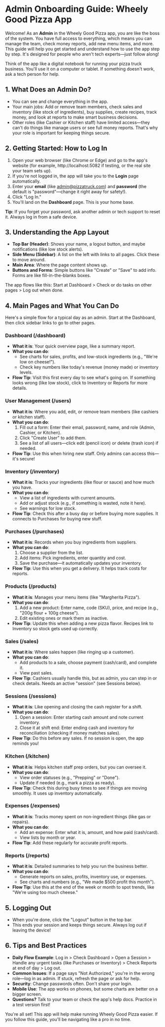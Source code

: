 # Admin Onboarding Guide: Wheely Good Pizza App

Welcome! As an **Admin** in the Wheely Good Pizza app, you are like the boss of the system. You have full access to everything, which means you can manage the team, check money reports, add new menu items, and more. This guide will help you get started and understand how to use the app step by step. It's designed for people who aren't tech experts—just follow along!

Think of the app like a digital notebook for running your pizza truck business. You'll use it on a computer or tablet. If something doesn't work, ask a tech person for help.

## 1. What Does an Admin Do?
- You can see and change everything in the app.
- Your main jobs: Add or remove team members, check sales and inventory (like stock of ingredients), buy supplies, create recipes, track money, and look at reports to make smart business decisions.
- Other roles (like Cashier or Kitchen staff) have limited access—they can't do things like manage users or see full money reports. That's why your role is important for keeping things secure.

## 2. Getting Started: How to Log In
1. Open your web browser (like Chrome or Edge) and go to the app's website (for example, http://localhost:5082 if testing, or the real site your team sets up).
2. If you're not logged in, the app will take you to the **Login** page automatically.
3. Enter your **email** (like admin@pizzatruck.com) and **password** (the default is "password"—change it right away for safety!).
4. Click "Log In."
5. You'll land on the **Dashboard** page. This is your home base.

**Tip:** If you forget your password, ask another admin or tech support to reset it. Always log in from a safe device.

## 3. Understanding the App Layout
- **Top Bar (Header)**: Shows your name, a logout button, and maybe notifications (like low stock alerts).
- **Side Menu (Sidebar)**: A list on the left with links to all pages. Click these to move around.
- **Main Area**: Where the page content shows up.
- **Buttons and Forms**: Simple buttons like "Create" or "Save" to add info. Forms are like fill-in-the-blanks boxes.

The app flows like this: Start at Dashboard > Check or do tasks on other pages > Log out when done.

## 4. Main Pages and What You Can Do
Here's a simple flow for a typical day as an admin. Start at the Dashboard, then click sidebar links to go to other pages.

### Dashboard (/dashboard)
- **What it is**: Your quick overview page, like a summary report.
- **What you can do**:
  - See charts for sales, profits, and low-stock ingredients (e.g., "We're low on cheese!").
  - Check key numbers like today's revenue (money made) or inventory levels.
- **Flow Tip**: Visit this first every day to see what's going on. If something looks wrong (like low stock), click to Inventory or Reports for more details.

### User Management (/users)
- **What it is**: Where you add, edit, or remove team members (like cashiers or kitchen staff).
- **What you can do**:
  1. Fill out a form: Enter their email, password, name, and role (Admin, Cashier, or Kitchen).
  2. Click "Create User" to add them.
  3. See a list of all users—click edit (pencil icon) or delete (trash icon) if needed.
- **Flow Tip**: Use this when hiring new staff. Only admins can access this—it's secure!

### Inventory (/inventory)
- **What it is**: Tracks your ingredients (like flour or sauce) and how much you have.
- **What you can do**:
  - View a list of ingredients with current amounts.
  - Add or adjust stock (e.g., if something is wasted, note it here).
  - See warnings for low stock.
- **Flow Tip**: Check this after a busy day or before buying more supplies. It connects to Purchases for buying new stuff.

### Purchases (/purchases)
- **What it is**: Records when you buy ingredients from suppliers.
- **What you can do**:
  1. Choose a supplier from the list.
  2. Add items: Pick ingredients, enter quantity and cost.
  3. Save the purchase—it automatically updates your inventory.
- **Flow Tip**: Use this when you get a delivery. It helps track costs for reports.

### Products (/products)
- **What it is**: Manages your menu items (like "Margherita Pizza").
- **What you can do**:
  1. Add a new product: Enter name, code (SKU), price, and recipe (e.g., "200g flour + 100g cheese").
  2. Edit existing ones or mark them as inactive.
- **Flow Tip**: Update this when adding a new pizza flavor. Recipes link to Inventory so stock gets used up correctly.

### Sales (/sales)
- **What it is**: Where sales happen (like ringing up a customer).
- **What you can do**:
  - Add products to a sale, choose payment (cash/card), and complete it.
  - View past sales.
- **Flow Tip**: Cashiers usually handle this, but as admin, you can step in or check details. Needs an active "session" (see Sessions below).

### Sessions (/sessions)
- **What it is**: Like opening and closing the cash register for a shift.
- **What you can do**:
  1. Open a session: Enter starting cash amount and note current inventory.
  2. Close it at shift end: Enter ending cash and inventory for reconciliation (checking if money matches sales).
- **Flow Tip**: Do this before any sales. If no session is open, the app reminds you!

### Kitchen (/kitchen)
- **What it is**: Helps kitchen staff prep orders, but you can oversee it.
- **What you can do**:
  - View order statuses (e.g., "Prepping" or "Done").
  - Update if needed (e.g., mark a pizza as ready).
- **Flow Tip**: Check this during busy times to see if things are moving smoothly. It uses up inventory automatically.

### Expenses (/expenses)
- **What it is**: Tracks money spent on non-ingredient things (like gas or repairs).
- **What you can do**:
  - Add an expense: Enter what it is, amount, and how paid (cash/card).
  - View lists by month or year.
- **Flow Tip**: Add these regularly for accurate profit reports.

### Reports (/reports)
- **What it is**: Detailed summaries to help you run the business better.
- **What you can do**:
  - Generate reports on sales, profits, inventory use, or expenses.
  - See charts and numbers (e.g., "We made $500 profit this month").
- **Flow Tip**: Use this at the end of the week or month to spot trends, like "We're using too much cheese."

## 5. Logging Out
- When you're done, click the "Logout" button in the top bar.
- This ends your session and keeps things secure. Always log out if leaving the device!

## 6. Tips and Best Practices
- **Daily Flow Example**: Log in > Check Dashboard > Open a Session > Handle any urgent tasks (like Purchases or Inventory) > Check Reports at end of day > Log out.
- **Common Issues**: If a page says "Not Authorized," you're in the wrong role—log in as admin. If stuck, refresh the page or ask for help.
- **Security**: Change passwords often. Don't share your login.
- **Mobile Use**: The app works on phones, but some charts are better on a bigger screen.
- **Questions?** Talk to your team or check the app's help docs. Practice in a test version first!

You're all set! This app will help make running Wheely Good Pizza easier. If you follow this guide, you'll be navigating like a pro in no time.

